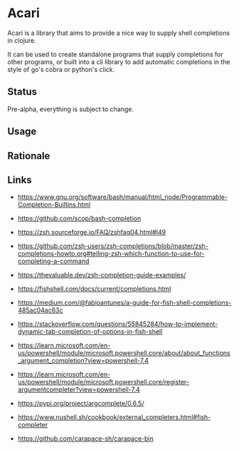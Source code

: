 # Acari

Acari is a library that aims to provide a nice way to supply shell
completions in clojure.

It can be used to create standalone programs that supply completions for other
programs, or built into a cli library to add automatic completions in the style
of go's cobra or python's click.

## Status

Pre-alpha, everything is subject to change.

## Usage

## Rationale

## Links

* https://www.gnu.org/software/bash/manual/html_node/Programmable-Completion-Builtins.html
* https://github.com/scop/bash-completion


* https://zsh.sourceforge.io/FAQ/zshfaq04.html#l49
* https://github.com/zsh-users/zsh-completions/blob/master/zsh-completions-howto.org#telling-zsh-which-function-to-use-for-completing-a-command
* https://thevaluable.dev/zsh-completion-guide-examples/


* https://fishshell.com/docs/current/completions.html
* https://medium.com/@fabioantunes/a-guide-for-fish-shell-completions-485ac04ac63c
* https://stackoverflow.com/questions/55845284/how-to-implement-dynamic-tab-completion-of-options-in-fish-shell

* https://learn.microsoft.com/en-us/powershell/module/microsoft.powershell.core/about/about_functions_argument_completion?view=powershell-7.4
* https://learn.microsoft.com/en-us/powershell/module/microsoft.powershell.core/register-argumentcompleter?view=powershell-7.4

* https://pypi.org/project/argcomplete/0.6.5/

* https://www.nushell.sh/cookbook/external_completers.html#fish-completer

* https://github.com/carapace-sh/carapace-bin
